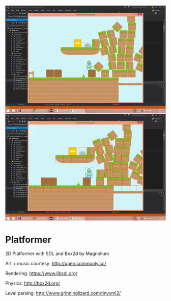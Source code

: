 ![Boxes](/boxes.png?raw=true)
![Debug draw](/debugdraw.png?raw=true)


Platformer
==========

2D Platformer with SDL and Box2d by Magnolium

Art + music courtesy: http://open.commonly.cc/

Rendering: https://www.libsdl.org/

Physics: http://box2d.org/

Level parsing: http://www.grinninglizard.com/tinyxml2/
